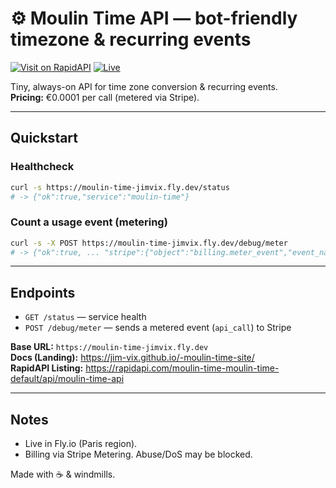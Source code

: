 # ⚙️ Moulin Time API — bot-friendly timezone & recurring events

[![Visit on RapidAPI](https://img.shields.io/badge/RapidAPI-Open%20Listing-blue)](https://rapidapi.com/moulin-time-moulin-time-default/api/moulin-time-api)
[![Live](https://img.shields.io/badge/Base%20URL-moulin--time--jimvix.fly.dev-0b7285)](https://moulin-time-jimvix.fly.dev)

Tiny, always-on API for time zone conversion & recurring events.  
**Pricing:** €0.0001 per call (metered via Stripe).

---

## Quickstart

### Healthcheck
```bash
curl -s https://moulin-time-jimvix.fly.dev/status
# -> {"ok":true,"service":"moulin-time"}
```

### Count a usage event (metering)
```bash
curl -s -X POST https://moulin-time-jimvix.fly.dev/debug/meter
# -> {"ok":true, ... "stripe":{"object":"billing.meter_event","event_name":"api_call", ...}}
```

---

## Endpoints
- `GET /status` — service health
- `POST /debug/meter` — sends a metered event (`api_call`) to Stripe

**Base URL:** `https://moulin-time-jimvix.fly.dev`  
**Docs (Landing):** https://jim-vix.github.io/-moulin-time-site/  
**RapidAPI Listing:** https://rapidapi.com/moulin-time-moulin-time-default/api/moulin-time-api

---

## Notes
- Live in Fly.io (Paris region).  
- Billing via Stripe Metering. Abuse/DoS may be blocked.

Made with ☕ & windmills.
